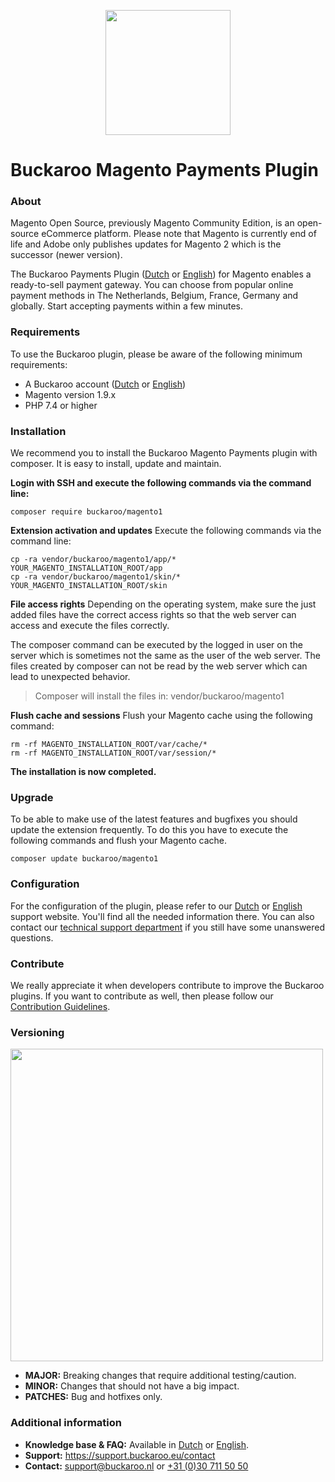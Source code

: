 <p align="center">
  <img src="https://www.buckaroo.nl/media/3472/magento1_icon.png" width="200px" position="center">
</p>

# Buckaroo Magento Payments Plugin

### About

Magento Open Source, previously Magento Community Edition, is an open-source eCommerce platform. Please note that Magento is currently end of life and Adobe only publishes updates for Magento 2 which is the successor (newer version).

The Buckaroo Payments Plugin ([Dutch](https://support.buckaroo.nl/categorieen/plugins/magento-1) or [English](https://support.buckaroo.eu/categories/plugins/magento-1)) for Magento enables a ready-to-sell payment gateway. You can choose from popular online payment methods in The Netherlands, Belgium, France, Germany and globally.
Start accepting payments within a few minutes.

### Requirements

To use the Buckaroo plugin, please be aware of the following minimum requirements:
- A Buckaroo account ([Dutch](https://www.buckaroo.nl/start) or [English](https://www.buckaroo.eu/solutions/request-form))
- Magento version 1.9.x
- PHP 7.4 or higher

### Installation

We recommend you to install the Buckaroo Magento Payments plugin with composer. It is easy to install, update and maintain.

**Login with SSH and execute the following commands via the command line:**
```
composer require buckaroo/magento1
```

**Extension activation and updates**
Execute the following commands via the command line:
```
cp -ra vendor/buckaroo/magento1/app/* YOUR_MAGENTO_INSTALLATION_ROOT/app
cp -ra vendor/buckaroo/magento1/skin/* YOUR_MAGENTO_INSTALLATION_ROOT/skin
```

**File access rights**
Depending on the operating system, make sure the just added files have the correct access rights so that the web server can access and execute the files correctly.

The composer command can be executed by the logged in user on the server which is sometimes not the same as the user of the web server. The files created by composer can not be read by the web server which can lead to unexpected behavior.
> Composer will install the files in:
vendor/buckaroo/magento1

**Flush cache and sessions**
Flush your Magento cache using the following command:
```
rm -rf MAGENTO_INSTALLATION_ROOT/var/cache/*
rm -rf MAGENTO_INSTALLATION_ROOT/var/session/*
```
**The installation is now completed.**

### Upgrade
To be able to make use of the latest features and bugfixes you should update the extension frequently. To do this you have to execute the following commands and flush your Magento cache.
```
composer update buckaroo/magento1
```

### Configuration

For the configuration of the plugin, please refer to our [Dutch](https://support.buckaroo.nl/categorieen/plugins/magento-1) or [English](https://support.buckaroo.eu/categories/plugins/magento-1) support website. You'll find all the needed information there.
You can also contact our [technical support department](mailto:support@buckaroo.nl) if you still have some unanswered questions.

### Contribute

We really appreciate it when developers contribute to improve the Buckaroo plugins.
If you want to contribute as well, then please follow our [Contribution Guidelines](CONTRIBUTING.md).

### Versioning 
<p align="left">
  <img src="https://www.buckaroo.nl/media/3480/magento_versioning.png" width="500px" position="center">
</p>

- **MAJOR:** Breaking changes that require additional testing/caution.
- **MINOR:** Changes that should not have a big impact.
- **PATCHES:** Bug and hotfixes only.

### Additional information
- **Knowledge base & FAQ:** Available in [Dutch](https://support.buckaroo.eu/categories/plugins/magento-1) or [English](https://support.buckaroo.nl/categorieen/plugins/magento-1).
- **Support:** https://support.buckaroo.eu/contact
- **Contact:** [support@buckaroo.nl](mailto:support@buckaroo.nl) or [+31 (0)30 711 50 50](tel:+310307115050)

